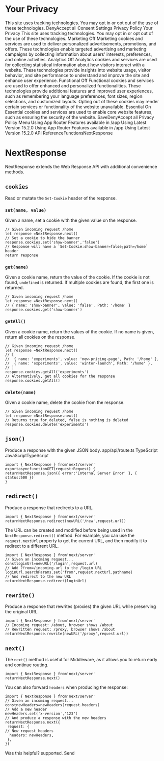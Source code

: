 # Your Privacy
This site uses tracking technologies. You may opt in or opt out of the use of these technologies.
DenyAccept all
Consent Settings
Privacy Policy
Your Privacy
This site uses tracking technologies. You may opt in or opt out of the use of these technologies.
Marketing
Off
Marketing cookies and services are used to deliver personalized advertisements, promotions, and offers. These technologies enable targeted advertising and marketing campaigns by collecting information about users' interests, preferences, and online activities. 
Analytics
Off
Analytics cookies and services are used for collecting statistical information about how visitors interact with a website. These technologies provide insights into website usage, visitor behavior, and site performance to understand and improve the site and enhance user experience.
Functional
Off
Functional cookies and services are used to offer enhanced and personalized functionalities. These technologies provide additional features and improved user experiences, such as remembering your language preferences, font sizes, region selections, and customized layouts. Opting out of these cookies may render certain services or functionality of the website unavailable.
Essential
On
Essential cookies and services are used to enable core website features, such as ensuring the security of the website. 
SaveDenyAccept all
Privacy Policy
Menu
Using App Router
Features available in /app
Using Latest Version
15.2.0
Using App Router
Features available in /app
Using Latest Version
15.2.0
API ReferenceFunctionsNextResponse
# NextResponse
NextResponse extends the Web Response API with additional convenience methods.
## `cookies`
Read or mutate the `Set-Cookie` header of the response.
### `set(name, value)`
Given a name, set a cookie with the given value on the response.
```
// Given incoming request /home
let response =NextResponse.next()
// Set a cookie to hide the banner
response.cookies.set('show-banner','false')
// Response will have a `Set-Cookie:show-banner=false;path=/home` header
return response
```

### `get(name)`
Given a cookie name, return the value of the cookie. If the cookie is not found, `undefined` is returned. If multiple cookies are found, the first one is returned.
```
// Given incoming request /home
let response =NextResponse.next()
// { name: 'show-banner', value: 'false', Path: '/home' }
response.cookies.get('show-banner')
```

### `getAll()`
Given a cookie name, return the values of the cookie. If no name is given, return all cookies on the response.
```
// Given incoming request /home
let response =NextResponse.next()
// [
//  { name: 'experiments', value: 'new-pricing-page', Path: '/home' },
//  { name: 'experiments', value: 'winter-launch', Path: '/home' },
// ]
response.cookies.getAll('experiments')
// Alternatively, get all cookies for the response
response.cookies.getAll()
```

### `delete(name)`
Given a cookie name, delete the cookie from the response.
```
// Given incoming request /home
let response =NextResponse.next()
// Returns true for deleted, false is nothing is deleted
response.cookies.delete('experiments')
```

## `json()`
Produce a response with the given JSON body.
app/api/route.ts
TypeScript
JavaScriptTypeScript
```
import { NextResponse } from'next/server'
exportasyncfunctionGET(request:Request) {
returnNextResponse.json({ error:'Internal Server Error' }, { status:500 })
}
```

## `redirect()`
Produce a response that redirects to a URL.
```
import { NextResponse } from'next/server'
returnNextResponse.redirect(newURL('/new',request.url))
```

The URL can be created and modified before being used in the `NextResponse.redirect()` method. For example, you can use the `request.nextUrl` property to get the current URL, and then modify it to redirect to a different URL.
```
import { NextResponse } from'next/server'
// Given an incoming request...
constloginUrl=newURL('/login',request.url)
// Add ?from=/incoming-url to the /login URL
loginUrl.searchParams.set('from',request.nextUrl.pathname)
// And redirect to the new URL
returnNextResponse.redirect(loginUrl)
```

## `rewrite()`
Produce a response that rewrites (proxies) the given URL while preserving the original URL.
```
import { NextResponse } from'next/server'
// Incoming request: /about, browser shows /about
// Rewritten request: /proxy, browser shows /about
returnNextResponse.rewrite(newURL('/proxy',request.url))
```

## `next()`
The `next()` method is useful for Middleware, as it allows you to return early and continue routing.
```
import { NextResponse } from'next/server'
returnNextResponse.next()
```

You can also forward `headers` when producing the response:
```
import { NextResponse } from'next/server'
// Given an incoming request...
constnewHeaders=newHeaders(request.headers)
// Add a new header
newHeaders.set('x-version','123')
// And produce a response with the new headers
returnNextResponse.next({
 request: {
// New request headers
  headers: newHeaders,
 },
})
```

Was this helpful?
supported.
Send
